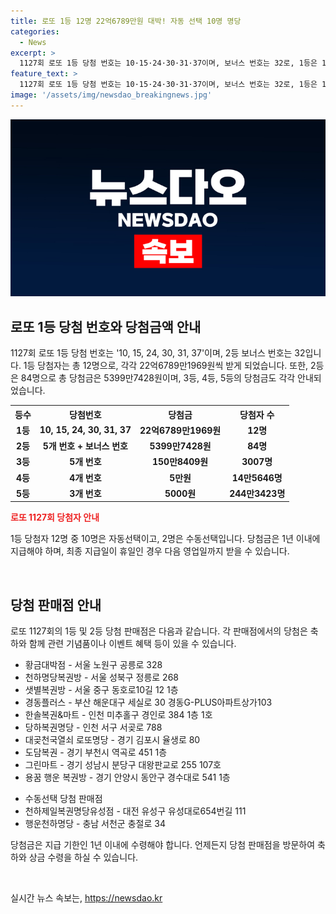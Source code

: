 ```yaml
---
title: 로또 1등 12명 22억6789만원 대박! 자동 선택 10명 명당
categories:
  - News
excerpt: >
  1127회 로또 1등 당첨 번호는 10·15·24·30·31·37이며, 보너스 번호는 32로, 1등은 12명, 2등은 84명, 3등은 3007명에게 당첨금이 지급된다. 판매점과 수동선택된 당첨자 정보도 공개됐으며, 당첨금은 1년 이내에 수령 가능하다. 1등 당첨자 중 10명은 자동선택으로, 로또 판매점과 당첨 번호 등 상세 정보를 확인할 수 있다. 
feature_text: >
  1127회 로또 1등 당첨 번호는 10·15·24·30·31·37이며, 보너스 번호는 32로, 1등은 12명, 2등은 84명, 3등은 3007명에게 당첨금이 지급된다. 판매점과 수동선택된 당첨자 정보도 공개됐으며, 당첨금은 1년 이내에 수령 가능하다. 1등 당첨자 중 10명은 자동선택으로, 로또 판매점과 당첨 번호 등 상세 정보를 확인할 수 있다. 
image: '/assets/img/newsdao_breakingnews.jpg'
---
```


<p><img src="/assets/img/newsdao_breakingnews.jpg" alt="bookingtag 속보" /></p>

<h2 data-ke-size="size26">로또 1등 당첨 번호와 당첨금액 안내</h2>

<p data-ke-size="size16">1127회 로또 1등 당첨 번호는 '10, 15, 24, 30, 31, 37'이며, 2등 보너스 번호는 32입니다. 1등 당첨자는 총 12명으로, 각각 22억6789만1969원씩 받게 되었습니다. 또한, 2등은 84명으로 총 당첨금은 5399만7428원이며, 3등, 4등, 5등의 당첨금도 각각 안내되었습니다.</p>

<table>
    <tr>
        <th><b>등수</b></th>
        <th><b>당첨번호</b></th>
        <th><b>당첨금</b></th>
        <th><b>당첨자 수</b></th>
    </tr>
    <tr>
        <td style="text-align: center; height: 17px;"><b>1등</b></td>
        <td style="text-align: center; height: 17px;"><b>10, 15, 24, 30, 31, 37</b></td>
        <td style="text-align: center; height: 17px;"><b>22억6789만1969원</b></td>
        <td style="text-align: center; height: 17px;"><b>12명</b></td>
    </tr>
    <tr>
        <td style="text-align: center; height: 17px;"><b>2등</b></td>
        <td style="text-align: center; height: 17px;"><b>5개 번호 + 보너스 번호</b></td>
        <td style="text-align: center; height: 17px;"><b>5399만7428원</b></td>
        <td style="text-align: center; height: 17px;"><b>84명</b></td>
    </tr>
    <tr>
        <td style="text-align: center; height: 17px;"><b>3등</b></td>
        <td style="text-align: center; height: 17px;"><b>5개 번호</b></td>
        <td style="text-align: center; height: 17px;"><b>150만8409원</b></td>
        <td style="text-align: center; height: 17px;"><b>3007명</b></td>
    </tr>
    <tr>
        <td style="text-align: center; height: 17px;"><b>4등</b></td>
        <td style="text-align: center; height: 17px;"><b>4개 번호</b></td>
        <td style="text-align: center; height: 17px;"><b>5만원</b></td>
        <td style="text-align: center; height: 17px;"><b>14만5646명</b></td>
    </tr>
    <tr>
        <td style="text-align: center; height: 17px;"><b>5등</b></td>
        <td style="text-align: center; height: 17px;"><b>3개 번호</b></td>
        <td style="text-align: center; height: 17px;"><b>5000원</b></td>
        <td style="text-align: center; height: 17px;"><b>244만3423명</b></td>
    </tr>
</table>

<p><b><span style="color: #ee2323;">로또 1127회 당첨자 안내</span></b></p>

<p data-ke-size="size16">1등 당첨자 12명 중 10명은 자동선택이고, 2명은 수동선택입니다. 당첨금은 1년 이내에 지급해야 하며, 최종 지급일이 휴일인 경우 다음 영업일까지 받을 수 있습니다.</p>

<p data-ke-size="size16">&nbsp;</p>

<h2 data-ke-size="size26">당첨 판매점 안내</h2>

<p data-ke-size="size16">로또 1127회의 1등 및 2등 당첨 판매점은 다음과 같습니다. 각 판매점에서의 당첨은 축하와 함께 관련 기념품이나 이벤트 혜택 등이 있을 수 있습니다.</p>

<ul>
    <li>황금대박점 - 서울 노원구 공릉로 328</li>
    <li>천하명당복권방 - 서울 성북구 정릉로 268</li>
    <li>샛별복권방 - 서울 중구 동호로10길 12 1층</li>
    <li>경동플러스 - 부산 해운대구 세실로 30 경동G-PLUS아파트상가103</li>
    <li>한솔복권&마트 - 인천 미추홀구 경인로 384 1층 1호</li>
    <li>당하복권명당 - 인천 서구 서곶로 788</li>
    <li>대곶천국열쇠 로또명당 - 경기 김포시 율생로 80</li>
    <li>도담복권 - 경기 부천시 역곡로 451 1층</li>
    <li>그린마트 - 경기 성남시 분당구 대왕판교로 255 107호</li>
    <li>용꿈 행운 복권방 - 경기 안양시 동안구 경수대로 541 1층</li>
</ul>

<ul>
    <li>수동선택 당첨 판매점</li>
    <li>천하제일복권명당유성점 - 대전 유성구 유성대로654번길 111</li>
    <li>행운천하명당 - 충남 서천군 충절로 34</li>
</ul>

<p data-ke-size="size16">당첨금은 지급 기한인 1년 이내에 수령해야 합니다. 언제든지 당첨 판매점을 방문하여 축하와 상금 수령을 하실 수 있습니다.</p>

<p data-ke-size="size16">&nbsp;</p>
실시간 뉴스 속보는, <a href="https://newsdao.kr" rel="dofollow">https://newsdao.kr</a>


